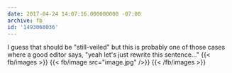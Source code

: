 ```yaml
---
date: 2017-04-24 14:07:16.000000000 -07:00
archive: fb
id: '1493068036'
---
```


I guess that should be "still-veiled" but this is probably one of those cases where a good editor says, "yeah let's just rewrite this sentence..."
{{< fb/images >}}
{{< fb/image src="image.jpg" />}}
{{< /fb/images >}}
